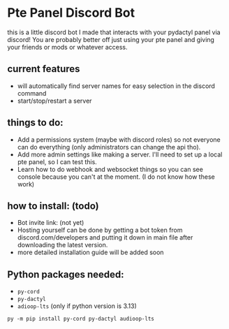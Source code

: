 # Pte Panel Discord Bot #

this is a little discord bot I made that interacts with your pydactyl panel via discord!
You are probably better off just using your pte panel and giving your friends or mods or whatever access.

## current features
* will automatically find server names for easy selection in the discord command
* start/stop/restart a server

## things to do: ##
* Add a permissions system (maybe with discord roles) so not everyone can do everything (only administrators can change the api tho).
* Add more admin settings like making a server. I'll need to set up a local pte panel, so I can test this.
* Learn how to do webhook and websocket things so you can see console because you can't at the moment. (I do not know how these work)

## how to install: (todo)
* Bot invite link: (not yet)
* Hosting yourself can be done by getting a bot token from discord.com/developers and putting it down in main file after downloading the latest version.
* more detailed installation guide will be added soon

## Python packages needed:
* `py-cord`
* `py-dactyl`
* `adioop-lts` (only if python version is 3.13)
```commandline
py -m pip install py-cord py-dactyl audioop-lts
```